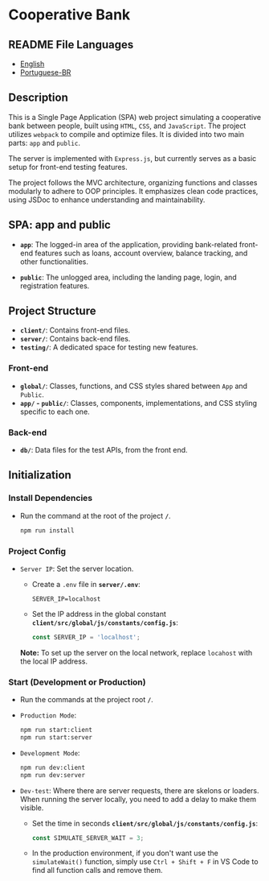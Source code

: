# Cooperative Bank

## README File Languages

- [English](README.md)
- [Portuguese-BR](README-pt.md)

## Description

This is a Single Page Application (SPA) web project simulating a cooperative bank between people, built using `HTML`, `CSS`, and `JavaScript`. The project utilizes `webpack` to compile and optimize files. It is divided into two main parts: `app` and `public`.

The server is implemented with `Express.js`, but currently serves as a basic setup for front-end testing features.

The project follows the MVC architecture, organizing functions and classes modularly to adhere to OOP principles. It emphasizes clean code practices, using JSDoc to enhance understanding and maintainability.

## SPA: app and public

- **`app`**: The logged-in area of the application, providing bank-related front-end features such as loans, account overview, balance tracking, and other functionalities.

- **`public`**: The unlogged area, including the landing page, login, and registration features.

## Project Structure

- **`client/`**: Contains front-end files.
- **`server/`**: Contains back-end files.
- **`testing/`**: A dedicated space for testing new features.

### Front-end

- **`global/`**: Classes, functions, and CSS styles shared between `App` and `Public`.
- **`app/` - `public/`**: Classes, components, implementations, and CSS styling specific to each one.

### Back-end

- **`db/`**: Data files for the test APIs, from the front end.

## Initialization

### Install Dependencies

- Run the command at the root of the project **`/`**.
  ```bash
  npm run install
  ```

### Project Config

- `Server IP`: Set the server location.

  - Create a `.env` file in **`server/.env`**:

    ```
    SERVER_IP=localhost
    ```

  - Set the IP address in the global constant **`client/src/global/js/constants/config.js`**:

    ```js
    const SERVER_IP = 'localhost';
    ```

  **Note:** To set up the server on the local network, replace `locahost` with the local IP address.

### Start (Development or Production)

- Run the commands at the project root **`/`**.

- `Production Mode`:

  ```bash
  npm run start:client
  npm run start:server
  ```

- `Development Mode`:

  ```bash
  npm run dev:client
  npm run dev:server
  ```

- `Dev-test`: Where there are server requests, there are skelons or loaders. When running the server locally, you need to add a delay to make them visible.

  - Set the time in seconds **`client/src/global/js/constants/config.js`**:

    ```js
    const SIMULATE_SERVER_WAIT = 3;
    ```

  - In the production environment, if you don't want use the `simulateWait()` function, simply use `Ctrl + Shift + F` in VS Code to find all function calls and remove them.
